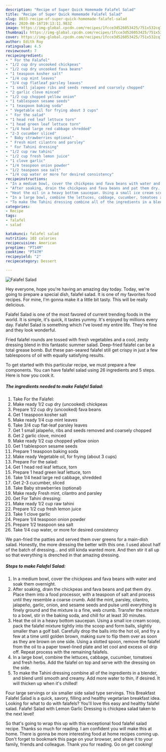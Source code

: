 ```yaml
---
description: "Recipe of Super Quick Homemade Falafel Salad"
title: "Recipe of Super Quick Homemade Falafel Salad"
slug: 8033-recipe-of-super-quick-homemade-falafel-salad
date: 2020-08-16T19:13:11.983Z
image: https://img-global.cpcdn.com/recipes/1fcce3d526053425/751x532cq70/falafel-salad-recipe-main-photo.jpg
thumbnail: https://img-global.cpcdn.com/recipes/1fcce3d526053425/751x532cq70/falafel-salad-recipe-main-photo.jpg
cover: https://img-global.cpcdn.com/recipes/1fcce3d526053425/751x532cq70/falafel-salad-recipe-main-photo.jpg
author: Edith Roy
ratingvalue: 4.5
reviewcount: 7
recipeingredient:
- " For the Falafel"
- "1/2 cup dry uncooked chickpeas"
- "1/2 cup dry uncooked fava beans"
- "1 teaspoon kosher salt"
- "1/4 cup mint leaves"
- "3/4 cup flatleaf parsley leaves"
- "1 small jalapeo ribs and seeds removed and coarsely chopped"
- "2 garlic clove minced"
- "1/2 cup chopped yellow onion"
- "1 tablespoon sesame seeds"
- "1 teaspoon baking soda"
- " Vegetable oil for frying about 3 cups"
- " For the salad"
- "1 head red leaf lettuce torn"
- "1 head green leaf lettuce torn"
- "1/4 head large red cabbage shredded"
- "2-3 cucumber sliced"
- " Baby strawberries optional"
- " Fresh mint cilantro and parsley"
- " For Tahini dressing"
- "1/2 cup raw tahini"
- "1/2 cup fresh lemon juice"
- "1 clove garlic"
- "1/4 teaspoon onion powder"
- "1/2 teaspoon sea salt"
- "1/4 cup water or more for desired consistency"
recipeinstructions:
- "In a medium bowl, cover the chickpeas and fava beans with water and soak them overnight."
- "After soaking, drain the chickpeas and fava beans and pat them dry. Place them into a food processor, with a teaspoon of salt and process until they resemble a coarse crumb. Add the mint, parsley, cilantro, jalapeño, garlic, onion, and sesame seeds and pulse until everything is finely ground and the mixture is a fine, web crumb. Transfer the mixture to a bowl, stir in the baking soda, and chill for at least 30 minutes."
- "Heat the oil in a heavy bottom saucepan. Using a small ice cream scoop, pack the falafel mixture tightly into the scoop and form balls, slightly smaller than a golf ball. Carefully drop the balls into the hot oil, and fry a few at a time until golden brown, making sure to flip them over as soon as they are brown on one side. Using a slotted spoon, remove the falafel from the oil to a paper towel-lined plate and let cool and excess oil drip off. Repeat process with the remaining falafels."
- "In a large bowl, combine the lettuces, cabbage, cucumber, tomatoes and fresh herbs. Add the falafel on top and serve with the dressing on the side."
- "To make the Tahini dressing combine all of the ingredients in a blender, and blend until smooth and creamy. Add more water to thin, if desired. It will thicken up when it&#39;s chilled!"
categories:
- Recipe
tags:
- falafel
- salad

katakunci: falafel salad 
nutrition: 103 calories
recipecuisine: American
preptime: "PT14M"
cooktime: "PT47M"
recipeyield: "2"
recipecategory: Dessert

---
```



![Falafel Salad](https://img-global.cpcdn.com/recipes/1fcce3d526053425/751x532cq70/falafel-salad-recipe-main-photo.jpg)

Hey everyone, hope you're having an amazing day today. Today, we're going to prepare a special dish, falafel salad. It is one of my favorites food recipes. For mine, I'm gonna make it a little bit tasty. This will be really delicious.

Falafel Salad is one of the most favored of current trending foods in the world. It is simple, it's quick, it tastes yummy. It's enjoyed by millions every day. Falafel Salad is something which I've loved my entire life. They're fine and they look wonderful.

Fried falafel rounds are tossed with fresh vegetables and a cool, zesty dressing blend in this fantastic summer salad. Deep-fried falafel can be a total grease bomb. But these pan-seared falafel still get crispy in just a few tablespoons of oil with equally satisfying results.


To get started with this particular recipe, we must prepare a few components. You can have falafel salad using 26 ingredients and 5 steps. Here is how you cook it.

<!--inarticleads1-->

##### The ingredients needed to make Falafel Salad:

1. Take  For the Falafel:
1. Make ready 1/2 cup dry (uncooked) chickpeas
1. Prepare 1/2 cup dry (uncooked) fava beans
1. Get 1 teaspoon kosher salt
1. Make ready 1/4 cup mint leaves
1. Take 3/4 cup flat-leaf parsley leaves
1. Get 1 small jalapeño, ribs and seeds removed and coarsely chopped
1. Get 2 garlic clove, minced
1. Make ready 1/2 cup chopped yellow onion
1. Get 1 tablespoon sesame seeds
1. Prepare 1 teaspoon baking soda
1. Make ready  Vegetable oil, for frying (about 3 cups)
1. Prepare  For the salad:
1. Get 1 head red leaf lettuce, torn
1. Prepare 1 head green leaf lettuce, torn
1. Take 1/4 head large red cabbage, shredded
1. Get 2-3 cucumber, sliced
1. Take  Baby strawberries (optional)
1. Make ready  Fresh mint, cilantro and parsley
1. Get  For Tahini dressing:
1. Make ready 1/2 cup raw tahini
1. Prepare 1/2 cup fresh lemon juice
1. Take 1 clove garlic
1. Prepare 1/4 teaspoon onion powder
1. Prepare 1/2 teaspoon sea salt
1. Take 1/4 cup water, or more for desired consistency


We pan-fried the patties and served them over greens for a main-dish salad. Honestly, the more dressing the better with this one. I used about half of the batch of dressing… and still kinda wanted more. And then stir it all up so that everything is drenched in that amazing dressing. 

<!--inarticleads2-->

##### Steps to make Falafel Salad:

1. In a medium bowl, cover the chickpeas and fava beans with water and soak them overnight.
1. After soaking, drain the chickpeas and fava beans and pat them dry. Place them into a food processor, with a teaspoon of salt and process until they resemble a coarse crumb. Add the mint, parsley, cilantro, jalapeño, garlic, onion, and sesame seeds and pulse until everything is finely ground and the mixture is a fine, web crumb. Transfer the mixture to a bowl, stir in the baking soda, and chill for at least 30 minutes.
1. Heat the oil in a heavy bottom saucepan. Using a small ice cream scoop, pack the falafel mixture tightly into the scoop and form balls, slightly smaller than a golf ball. Carefully drop the balls into the hot oil, and fry a few at a time until golden brown, making sure to flip them over as soon as they are brown on one side. Using a slotted spoon, remove the falafel from the oil to a paper towel-lined plate and let cool and excess oil drip off. Repeat process with the remaining falafels.
1. In a large bowl, combine the lettuces, cabbage, cucumber, tomatoes and fresh herbs. Add the falafel on top and serve with the dressing on the side.
1. To make the Tahini dressing combine all of the ingredients in a blender, and blend until smooth and creamy. Add more water to thin, if desired. It will thicken up when it&#39;s chilled!


Four large servings or six smaller side salad type servings. This Breakfast Falafel Salad is a quick, savory, filling and healthy vegetarian breakfast idea. Looking for what to do with falafels? You&#39;ll love this easy and healthy falafel salad. Falafel Salad with Lemon Garlic Dressing is chickpea salad taken to the next level! 

So that's going to wrap this up with this exceptional food falafel salad recipe. Thanks so much for reading. I am confident you will make this at home. There is gonna be more interesting food at home recipes coming up. Don't forget to bookmark this page on your browser, and share it to your family, friends and colleague. Thank you for reading. Go on get cooking!
